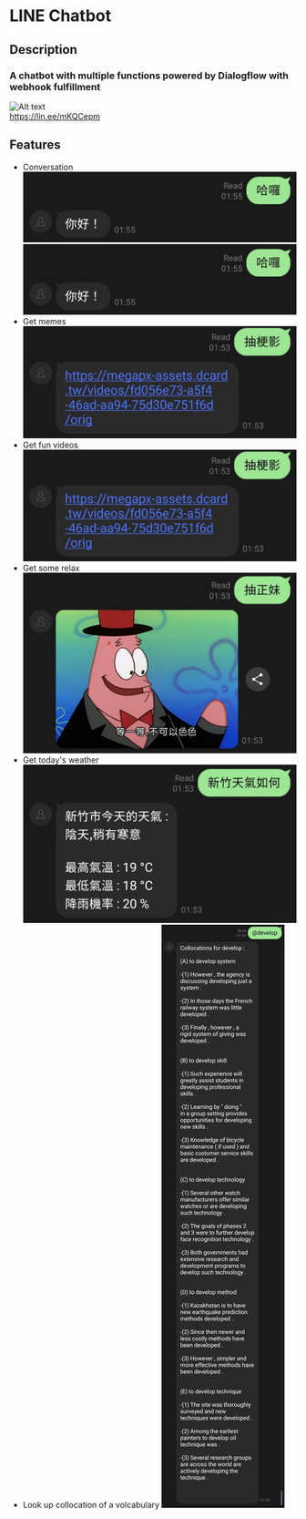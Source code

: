 # LINE Chatbot

## Description

### A chatbot with multiple functions powered by Dialogflow with webhook fulfillment

![Alt text](https://qr-official.line.me/sid/M/001occsl.png "Title")  
https://lin.ee/mKQCepm

## Features  

- Conversation
![image](https://github.com/tinwech/linebot/blob/master/assets/Screenshot_20211224-015547_LINE.jpg?raw=true)
![Alt text](https://github.com/tinwech/linebot/blob/master/assets/Screenshot_20211224-015547_LINE.jpg?raw=true "Title")
- Get memes
![Alt text](https://github.com/tinwech/linebot/blob/master/assets/Screenshot_20211224-015446_LINE.jpg?raw=true "Title")
- Get fun videos
![Alt text](https://github.com/tinwech/linebot/blob/master/assets/Screenshot_20211224-015446_LINE.jpg?raw=true "Title")
- Get some relax
![Alt text](https://github.com/tinwech/linebot/blob/master/assets/Screenshot_20211224-015456_LINE~2.jpg?raw=true "Title")
- Get today's weather
![Alt text](https://github.com/tinwech/linebot/blob/master/assets/Screenshot_20211224-015456_LINE.jpg?raw=true "Title")
- Look up collocation of a volcabulary
![Alt text](https://github.com/tinwech/linebot/blob/master/assets/Screenshot_20211224-015507_LINE.jpg?raw=true "Title")
